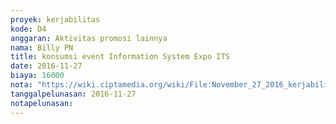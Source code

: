 ```yaml
---
proyek: kerjabilitas
kode: D4
anggaran: Aktivitas promosi lainnya
nama: Billy PN
title: konsumsi event Information System Expo ITS
date: 2016-11-27
biaya: 16000
nota: "https://wiki.ciptamedia.org/wiki/File:November_27_2016_kerjabilitas_D4_snack_event_ISE_billy.jpg"
tanggalpelunasan: 2016-11-27
notapelunasan:
---
```

